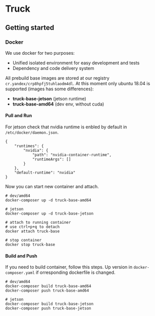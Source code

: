 # Truck



## Getting started
### Docker
We use docker for two purposes:
- Unified isolated environment for easy development and tests
- Dependency and code delivery system

All prebuild base images are stored at our registry ```cr.yandex/crp8hpfj5tuhlaodm4dl```. At this moment only ubuntu 18.04 is supported (images has some differences):
- **truck-base-jetson** (jetson runtime)
- **truck-base-amd64** (dev env, without cuda)

#### Pull and Run
For jetson check that nvidia runtime is enbled by default in ```/etc/docker/daemon.json```.

```
{
    "runtimes": {
        "nvidia": {
            "path": "nvidia-container-runtime",
            "runtimeArgs": []
        }
    },
    "default-runtime": "nvidia"
}
```

Now you can start new container and attach. 

```
# dev/amd64
docker-composer up -d truck-base-amd64

# jetson
docker-composer up -d truck-base-jetson

# attach to running container
# use ctrl+p+q to detach
docker attach truck-base

# stop container
docker stop truck-base
```

#### Build and Push
If you need to build container, follow this steps. Up version in ```docker-composer.yaml``` if orresponding dockerfile is changed.

```
# dev/amd64
docker-composer build truck-base-amd64
docker-composer push truck-base-amd64

# jetson
docker-composer build truck-base-jetson
docker-composer push truck-base-jetson
```